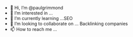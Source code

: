 - 👋 Hi, I’m @paulgrimmond
- 👀 I’m interested in ...
- 🌱 I’m currently learning ...SEO
- 💞️ I’m looking to collaborate on ... Backlinking companies
- 📫 How to reach me ...

<!---
paulgrimmond/paulgrimmond is a ✨ special ✨ repository because its `README.md` (this file) appears on your GitHub profile.
You can click the Preview link to take a look at your changes.
--->
